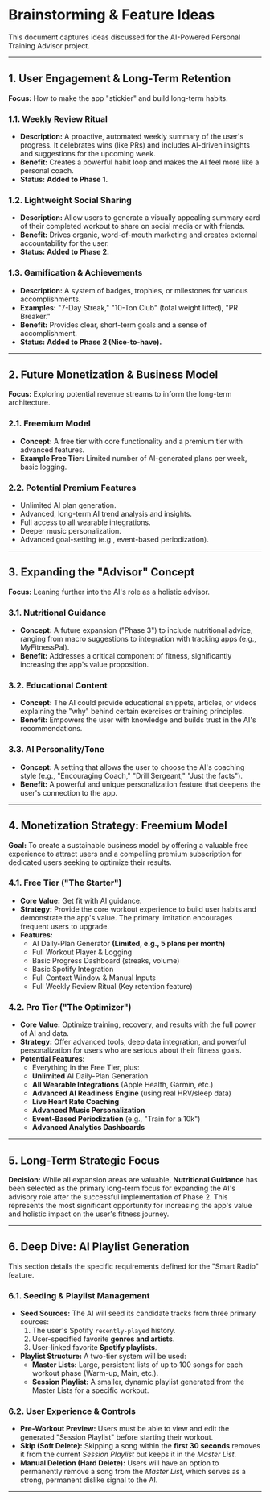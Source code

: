 # Brainstorming & Feature Ideas

This document captures ideas discussed for the AI-Powered Personal Training Advisor project.

---

## 1. User Engagement & Long-Term Retention

**Focus:** How to make the app "stickier" and build long-term habits.

### 1.1. Weekly Review Ritual
*   **Description:** A proactive, automated weekly summary of the user's progress. It celebrates wins (like PRs) and includes AI-driven insights and suggestions for the upcoming week.
*   **Benefit:** Creates a powerful habit loop and makes the AI feel more like a personal coach.
*   **Status:** **Added to Phase 1.**

### 1.2. Lightweight Social Sharing
*   **Description:** Allow users to generate a visually appealing summary card of their completed workout to share on social media or with friends.
*   **Benefit:** Drives organic, word-of-mouth marketing and creates external accountability for the user.
*   **Status:** **Added to Phase 2.**

### 1.3. Gamification & Achievements
*   **Description:** A system of badges, trophies, or milestones for various accomplishments.
*   **Examples:** "7-Day Streak," "10-Ton Club" (total weight lifted), "PR Breaker."
*   **Benefit:** Provides clear, short-term goals and a sense of accomplishment.
*   **Status:** **Added to Phase 2 (Nice-to-have).**

---

## 2. Future Monetization & Business Model

**Focus:** Exploring potential revenue streams to inform the long-term architecture.

### 2.1. Freemium Model
*   **Concept:** A free tier with core functionality and a premium tier with advanced features.
*   **Example Free Tier:** Limited number of AI-generated plans per week, basic logging.

### 2.2. Potential Premium Features
*   Unlimited AI plan generation.
*   Advanced, long-term AI trend analysis and insights.
*   Full access to all wearable integrations.
*   Deeper music personalization.
*   Advanced goal-setting (e.g., event-based periodization).

---

## 3. Expanding the "Advisor" Concept

**Focus:** Leaning further into the AI's role as a holistic advisor.

### 3.1. Nutritional Guidance
*   **Concept:** A future expansion ("Phase 3") to include nutritional advice, ranging from macro suggestions to integration with tracking apps (e.g., MyFitnessPal).
*   **Benefit:** Addresses a critical component of fitness, significantly increasing the app's value proposition.

### 3.2. Educational Content
*   **Concept:** The AI could provide educational snippets, articles, or videos explaining the "why" behind certain exercises or training principles.
*   **Benefit:** Empowers the user with knowledge and builds trust in the AI's recommendations.

### 3.3. AI Personality/Tone
*   **Concept:** A setting that allows the user to choose the AI's coaching style (e.g., "Encouraging Coach," "Drill Sergeant," "Just the facts").
*   **Benefit:** A powerful and unique personalization feature that deepens the user's connection to the app.

---

## 4. Monetization Strategy: Freemium Model

**Goal:** To create a sustainable business model by offering a valuable free experience to attract users and a compelling premium subscription for dedicated users seeking to optimize their results.

### 4.1. Free Tier ("The Starter")

*   **Core Value:** Get fit with AI guidance.
*   **Strategy:** Provide the core workout experience to build user habits and demonstrate the app's value. The primary limitation encourages frequent users to upgrade.
*   **Features:**
    *   AI Daily-Plan Generator **(Limited, e.g., 5 plans per month)**
    *   Full Workout Player & Logging
    *   Basic Progress Dashboard (streaks, volume)
    *   Basic Spotify Integration
    *   Full Context Window & Manual Inputs
    *   Full Weekly Review Ritual (Key retention feature)

### 4.2. Pro Tier ("The Optimizer")

*   **Core Value:** Optimize training, recovery, and results with the full power of AI and data.
*   **Strategy:** Offer advanced tools, deep data integration, and powerful personalization for users who are serious about their fitness goals.
*   **Potential Features:**
    *   Everything in the Free Tier, plus:
    *   **Unlimited** AI Daily-Plan Generation
    *   **All Wearable Integrations** (Apple Health, Garmin, etc.)
    *   **Advanced AI Readiness Engine** (using real HRV/sleep data)
    *   **Live Heart Rate Coaching**
    *   **Advanced Music Personalization**
    *   **Event-Based Periodization** (e.g., "Train for a 10k")
    *   **Advanced Analytics Dashboards**

---

## 5. Long-Term Strategic Focus

**Decision:** While all expansion areas are valuable, **Nutritional Guidance** has been selected as the primary long-term focus for expanding the AI's advisory role after the successful implementation of Phase 2. This represents the most significant opportunity for increasing the app's value and holistic impact on the user's fitness journey.

---

## 6. Deep Dive: AI Playlist Generation

This section details the specific requirements defined for the "Smart Radio" feature.

### 6.1. Seeding & Playlist Management
*   **Seed Sources:** The AI will seed its candidate tracks from three primary sources:
    1.  The user's Spotify `recently-played` history.
    2.  User-specified favorite **genres and artists**.
    3.  User-linked favorite **Spotify playlists**.
*   **Playlist Structure:** A two-tier system will be used:
    *   **Master Lists:** Large, persistent lists of up to 100 songs for each workout phase (Warm-up, Main, etc.).
    *   **Session Playlist:** A smaller, dynamic playlist generated from the Master Lists for a specific workout.

### 6.2. User Experience & Controls
*   **Pre-Workout Preview:** Users must be able to view and edit the generated "Session Playlist" before starting their workout.
*   **Skip (Soft Delete):** Skipping a song within the **first 30 seconds** removes it from the current *Session Playlist* but keeps it in the *Master List*.
*   **Manual Deletion (Hard Delete):** Users will have an option to permanently remove a song from the *Master List*, which serves as a strong, permanent dislike signal to the AI.

---
